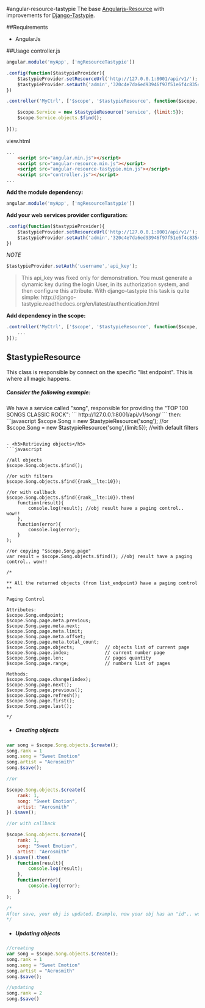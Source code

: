 #angular-resource-tastypie
The base [Angularjs-Resource](https://docs.angularjs.org/api/ngResource/service/$resource) 
with improvements for [Django-Tastypie](https://django-tastypie.readthedocs.org/en/latest/).

##Requirements
- AngularJs

##Usage
controller.js
```javascript
angular.module('myApp', ['ngResourceTastypie'])

.config(function($tastypieProvider){
    $tastypieProvider.setResourceUrl('http://127.0.0.1:8001/api/v1/');
    $tastypieProvider.setAuth('admin','320c4e7da6ed93946f97f51e6f4c8354a098bb6e');
})

.controller('MyCtrl', ['$scope', '$tastypieResource', function($scope, $tastypieResource){

    $scope.Service = new $tastypieResource('service', {limit:5});
    $scope.Service.objects.$find();
    
}]);
```

view.html
```html
...
    <script src="angular.min.js"></script>
    <script src="angular-resource.min.js"></script>
    <script src="angular-resource-tastypie.min.js"></script>
    <script src="controller.js"></script>
...
```

**Add the module dependency:**
```javascript
angular.module('myApp', ['ngResourceTastypie'])
```

**Add your web services provider configuration:**
```javascript
.config(function($tastypieProvider){
    $tastypieProvider.setResourceUrl('http://127.0.0.1:8001/api/v1/');
    $tastypieProvider.setAuth('admin','320c4e7da6ed93946f97f51e6f4c8354a098bb6e');
})
```

*NOTE*
```javascript
$tastypieProvider.setAuth('username','api_key');
```
<blockquote>
<p>
This api_key was fixed only for demonstration. 
You must generate a dynamic key during the login User, 
in its authorization system, and then configure this attribute. 
With django-tastypie this task is quite simple: 
http://django-tastypie.readthedocs.org/en/latest/authentication.html
</p>
</blockquote>

**Add dependency in the scope:**
```javascript
.controller('MyCtrl', ['$scope', '$tastypieResource', function($scope, $tastypieResource){
    ...
}]);
```

## $tastypieResource
This class is responsible by connect on the specific "list endpoint".
This is where all magic happens.

<h5>Consider the following example:</h5>
We have a service called "song", responsible for providing the "TOP 100 SONGS CLASSIC ROCK":
```
http://127.0.0.1:8001/api/v1/song/
```
then:
```javascript
$scope.Song = new $tastypieResource('song');
//or
$scope.Song = new $tastypieResource('song',{limit:5}); //with default filters

```

- <h5>Retrieving objects</h5>
```javascript

//all objects
$scope.Song.objects.$find();

//or with filters
$scope.Song.objects.$find({rank__lte:10});

//or with callback
$scope.Song.objects.$find({rank__lte:10}).then(
    function(result){
        console.log(result); //obj result have a paging control.. wow!!
    },
    function(error){
        console.log(error);
    }
);

//or copying "$scope.Song.page"
var result = $scope.Song.objects.$find(); //obj result have a paging control.. wow!!

/*

** All the returned objects (from list_endpoint) have a paging control **

Paging Control

Attributes:
$scope.Song.endpoint;
$scope.Song.page.meta.previous;
$scope.Song.page.meta.next;
$scope.Song.page.meta.limit;        
$scope.Song.page.meta.offset;
$scope.Song.page.meta.total_count;  
$scope.Song.page.objects;           // objects list of current page
$scope.Song.page.index;             // current number page
$scope.Song.page.len;               // pages quantity
$scope.Song.page.range;             // numbers list of pages
        
Methods:
$scope.Song.page.change(index);
$scope.Song.page.next();
$scope.Song.page.previous();
$scope.Song.page.refresh();
$scope.Song.page.first();
$scope.Song.page.last();

*/
```

- <h5>Creating objects</h5>
```javascript
var song = $scope.Song.objects.$create();
song.rank = 1
song.song = "Sweet Emotion"
song.artist = "Aerosmith"
song.$save();

//or

$scope.Song.objects.$create({
    rank: 1,
    song: "Sweet Emotion",
    artist: "Aerosmith"
}).$save();

//or with callback

$scope.Song.objects.$create({
    rank: 1,
    song: "Sweet Emotion",
    artist: "Aerosmith"
}).$save().then(
    function(result){
        console.log(result);
    },
    function(error){
        console.log(error);
    }
);

/*
After save, your obj is updated. Example, now your obj has an "id".. wow!!
*/
```

- <h5>Updating objects</h5>
```javascript
//creating
var song = $scope.Song.objects.$create();
song.rank = 1
song.song = "Sweet Emotion"
song.artist = "Aerosmith"
song.$save();

//updating
song.rank = 2
song.$save()
```